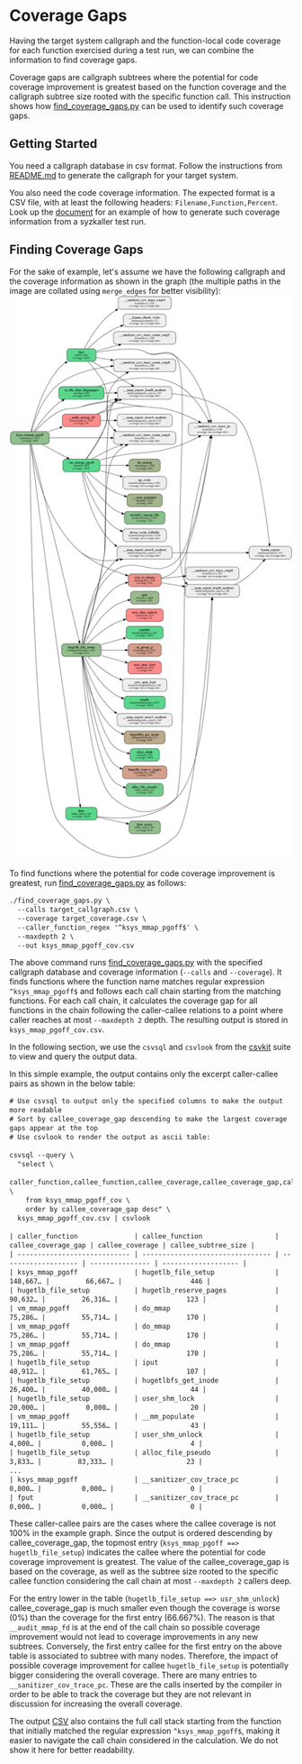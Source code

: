 <!--
SPDX-FileCopyrightText: 2019 Bayerische Motoren Werke Aktiengesellschaft (BMW AG)

SPDX-License-Identifier: CC-BY-SA-4.0
-->

# Coverage Gaps
Having the target system callgraph and the function-local code coverage for each function exercised during a test run, we can combine the information to find coverage gaps.

Coverage gaps are callgraph subtrees where the potential for code coverage improvement is greatest based on the function coverage and the callgraph subtree size rooted with the specific function call. This instruction shows how [find_coverage_gaps.py](../../scripts/find_coverage_gaps.py) can be used to identify such coverage gaps.

## Getting Started
You need a callgraph database in csv format. Follow the instructions from [README.md](../../README.md) to generate the callgraph for your target system.

You also need the code coverage information. The expected format is a CSV file, with at least the following headers: `Filename,Function,Percent`. Look up the [document](syzkaller_coverage.md) for an example of how to generate such coverage information from a syzkaller test run.

## Finding Coverage Gaps
For the sake of example, let's assume we have the following callgraph and the coverage information as shown in the graph (the multiple paths in the image are collated using `merge_edges` for better visibility):
<img src=ksys_mmap_pgoff.png width="1100">

To find functions where the potential for code coverage improvement is greatest, run [find_coverage_gaps.py](../../find_coverage_gaps.py) as follows:
```
./find_coverage_gaps.py \
  --calls target_callgraph.csv \
  --coverage target_coverage.csv \
  --caller_function_regex '^ksys_mmap_pgoff$' \
  --maxdepth 2 \
  --out ksys_mmap_pgoff_cov.csv
```

The above command runs [find_coverage_gaps.py](../../scripts/find_coverage_gaps.py) with the specified callgraph database and coverage information (`--calls` and `--coverage`). It finds functions where the function name matches regular expression `^ksys_mmap_pgoff$` and follows each call chain starting from the matching functions. For each call chain, it calculates the coverage gap for all functions in the chain following the caller-callee relations to a point where caller reaches at most `--maxdepth 2` depth. The resulting output is stored in `ksys_mmap_pgoff_cov.csv`.

In the following section, we use the `csvsql` and `csvlook` from the [csvkit](https://csvkit.readthedocs.io/en/latest/index.html) suite to view and query the output data.

In this simple example, the output contains only the excerpt caller-callee pairs as shown in the below table:
```
# Use csvsql to output only the specified columns to make the output more readable
# Sort by callee_coverage_gap descending to make the largest coverage gaps appear at the top
# Use csvlook to render the output as ascii table:

csvsql --query \
  "select \
      caller_function,callee_function,callee_coverage,callee_coverage_gap,call_stack \
    from ksys_mmap_pgoff_cov \
    order by callee_coverage_gap desc" \
  ksys_mmap_pgoff_cov.csv | csvlook 

| caller_function              | callee_function                  | callee_coverage_gap | callee_coverage | callee_subtree_size |
| ---------------------------- | -------------------------------- | ------------------- | --------------- | ------------------- |
| ksys_mmap_pgoff              | hugetlb_file_setup               |            148,667… |         66,667… |                 446 |
| hugetlb_file_setup           | hugetlb_reserve_pages            |             90,632… |         26,316… |                 123 |
| vm_mmap_pgoff                | do_mmap                          |             75,286… |         55,714… |                 170 |
| vm_mmap_pgoff                | do_mmap                          |             75,286… |         55,714… |                 170 |
| vm_mmap_pgoff                | do_mmap                          |             75,286… |         55,714… |                 170 |
| hugetlb_file_setup           | iput                             |             40,912… |         61,765… |                 107 |
| hugetlb_file_setup           | hugetlbfs_get_inode              |             26,400… |         40,000… |                  44 |
| hugetlb_file_setup           | user_shm_lock                    |             20,000… |          0,000… |                  20 |
| vm_mmap_pgoff                | __mm_populate                    |             19,111… |         55,556… |                  43 |
| hugetlb_file_setup           | user_shm_unlock                  |              4,000… |          0,000… |                   4 |
| hugetlb_file_setup           | alloc_file_pseudo                |              3,833… |         83,333… |                  23 |
...
| ksys_mmap_pgoff              | __sanitizer_cov_trace_pc         |              0,000… |          0,000… |                   0 |
| fput                         | __sanitizer_cov_trace_pc         |              0,000… |          0,000… |                   0 |
```

These caller-callee pairs are the cases where the callee coverage is not 100% in the example graph. Since the output is ordered descending by callee_coverage_gap, the topmost entry (`ksys_mmap_pgoff ==> hugetlb_file_setup`) indicates the callee where the potential for code coverage improvement is greatest. The value of the callee_coverage_gap is based on the coverage, as well as the subtree size rooted to the specific callee function considering the call chain at most `--maxdepth 2` callers deep. 

For the entry lower in the table (`hugetlb_file_setup ==> usr_shm_unlock`) callee_coverage_gap is much smaller even though the coverage is worse (0%) than the coverage for the first entry (66.667%). The reason is that `__audit_mmap_fd` is at the end of the call chain so possible coverage improvement would not lead to coverage improvements in any new subtrees. Conversely, the first entry callee for the first entry on the above table is associated to subtree with many nodes. Therefore, the impact of possible coverage improvement for callee `hugetlb_file_setup` is potentially bigger considering the overall coverage.
There are many entries to `__sanitizer_cov_trace_pc`. These are the calls inserted by the compiler in order to be able to track the coverage but they are not relevant in discussion for increasing the overall coverage.

The output [CSV](ksys_mmap_pgoff_cov.csv) also contains the full call stack starting from the function that initially matched the regular expression `^ksys_mmap_pgoff$`, making it easier to navigate the call chain considered in the calculation. We do not show it here for better readability.
